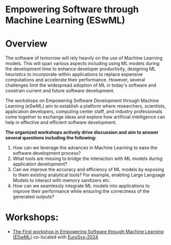 # Empowering Software through Machine Learning (ESwML)

# Overview
The software of tomorrow will rely heavily on the use of Machine Learning models. This will span various aspects including using ML models during the development time to enhance developer productivity, designing ML heuristics to incorporate within applications to replace expensive computations and accelerate their performance. However, several challenges limit the widespread adoption of ML in today's software and constrain current and future software development.

The workshops on Empowering Software Development through Machine Learning (eSwML) aim to establish a platform where researchers, scientists, application developers, computing center staff, and industry professionals come together to exchange ideas and explore how artificial intelligence can help in effective and efficient software development.

**The organized workshops actively drive discussion and aim to answer several questions including the following:**	
1. How can we leverage the advances in Machine Learning to ease the software development process?	
2. What tools are missing to bridge the interaction with ML models during application development?			
3. Can we improve the accuracy and efficiency of ML models by exposing to them existing analytical tools? For example, enabling Large Language Models to interact with memory sanitizers etc. 
4. How can we seamlessly integrate ML models into applications to improve their performance while ensuring the correctness of the generated outputs?

# Workshops: 
- [The First workshop in Empowering Software through Machine Learning (ESwML)](2024/2024.md) co-located with [EuroSys-2024](https://2024.eurosys.org/)

